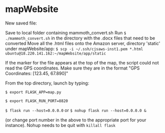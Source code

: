 # mapWebsite

New saved file:

Save to local folder containing mammoth_convert.sh
Run `$ ./mammoth_convert.sh` in the directory with the .docx files that need to be converted
Move all the .html files onto the Amazon server, directory 'static' under mapWebsite/app:
`$ scp -i ~/.ssh/cjsaws-inst1.pem *.html ubuntu@18.220.141.162:~/mapWebsite/app/static`

If the marker for the file appears at the top of the map, the script could not read the GPS coordinates. Make sure they are in the format "GPS Coordinates: [123.45, 67.890]"



From the top directory, launch by typing:

`$ export FLASK_APP=map.py`

`$ export FLASK_RUN_PORT=8820`

`$ flask run --host=0.0.0.0` or `$ nohup flask run --host=0.0.0.0 &`

(or change port number in the above to the appropriate port for your instance). Nohup needs to be quit with `killall flask`

